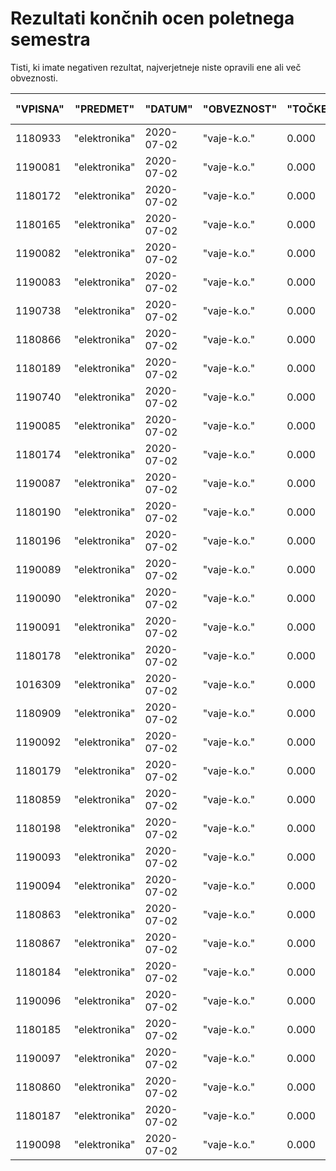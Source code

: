 # Rezultati končnih ocen poletnega semestra

Tisti, ki imate negativen rezultat, najverjetneje niste opravili ene ali več obveznosti.

| "VPISNA" | "PREDMET" | "DATUM" | "OBVEZNOST" | "TOČKE" | "OCENA [%]" |
|---|---|---|---|---|---|
| 1180933 | "elektronika" | 2020-07-02 | "vaje-k.o." | 0.000 | 63.0 |
| 1190081 | "elektronika" | 2020-07-02 | "vaje-k.o." | 0.000 | 61.0 |
| 1180172 | "elektronika" | 2020-07-02 | "vaje-k.o." | 0.000 | 64.0 |
| 1180165 | "elektronika" | 2020-07-02 | "vaje-k.o." | 0.000 | 64.0 |
| 1190082 | "elektronika" | 2020-07-02 | "vaje-k.o." | 0.000 | 75.0 |
| 1190083 | "elektronika" | 2020-07-02 | "vaje-k.o." | 0.000 | -9.0 |
| 1190738 | "elektronika" | 2020-07-02 | "vaje-k.o." | 0.000 | 69.0 |
| 1180866 | "elektronika" | 2020-07-02 | "vaje-k.o." | 0.000 | 62.0 |
| 1180189 | "elektronika" | 2020-07-02 | "vaje-k.o." | 0.000 | -56.0 |
| 1190740 | "elektronika" | 2020-07-02 | "vaje-k.o." | 0.000 | -14.0 |
| 1190085 | "elektronika" | 2020-07-02 | "vaje-k.o." | 0.000 | 73.0 |
| 1180174 | "elektronika" | 2020-07-02 | "vaje-k.o." | 0.000 | 82.0 |
| 1190087 | "elektronika" | 2020-07-02 | "vaje-k.o." | 0.000 | -52.0 |
| 1180190 | "elektronika" | 2020-07-02 | "vaje-k.o." | 0.000 | 85.0 |
| 1180196 | "elektronika" | 2020-07-02 | "vaje-k.o." | 0.000 | 81.0 |
| 1190089 | "elektronika" | 2020-07-02 | "vaje-k.o." | 0.000 | 64.0 |
| 1190090 | "elektronika" | 2020-07-02 | "vaje-k.o." | 0.000 | 87.0 |
| 1190091 | "elektronika" | 2020-07-02 | "vaje-k.o." | 0.000 | 69.0 |
| 1180178 | "elektronika" | 2020-07-02 | "vaje-k.o." | 0.000 | 99.0 |
| 1016309 | "elektronika" | 2020-07-02 | "vaje-k.o." | 0.000 | 76.0 |
| 1180909 | "elektronika" | 2020-07-02 | "vaje-k.o." | 0.000 | 76.0 |
| 1190092 | "elektronika" | 2020-07-02 | "vaje-k.o." | 0.000 | 88.0 |
| 1180179 | "elektronika" | 2020-07-02 | "vaje-k.o." | 0.000 | 81.0 |
| 1180859 | "elektronika" | 2020-07-02 | "vaje-k.o." | 0.000 | 82.0 |
| 1180198 | "elektronika" | 2020-07-02 | "vaje-k.o." | 0.000 | 99.0 |
| 1190093 | "elektronika" | 2020-07-02 | "vaje-k.o." | 0.000 | -8.0 |
| 1190094 | "elektronika" | 2020-07-02 | "vaje-k.o." | 0.000 | -7.0 |
| 1180863 | "elektronika" | 2020-07-02 | "vaje-k.o." | 0.000 | 69.0 |
| 1180867 | "elektronika" | 2020-07-02 | "vaje-k.o." | 0.000 | 84.0 |
| 1180184 | "elektronika" | 2020-07-02 | "vaje-k.o." | 0.000 | 75.0 |
| 1190096 | "elektronika" | 2020-07-02 | "vaje-k.o." | 0.000 | 69.0 |
| 1180185 | "elektronika" | 2020-07-02 | "vaje-k.o." | 0.000 | 92.0 |
| 1190097 | "elektronika" | 2020-07-02 | "vaje-k.o." | 0.000 | 65.0 |
| 1180860 | "elektronika" | 2020-07-02 | "vaje-k.o." | 0.000 | 95.0 |
| 1180187 | "elektronika" | 2020-07-02 | "vaje-k.o." | 0.000 | 63.0 |
| 1190098 | "elektronika" | 2020-07-02 | "vaje-k.o." | 0.000 | 78.0 |
